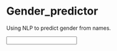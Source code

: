 # Gender_predictor
Using NLP to predict gender from names.

<input id = "name" type="text" />

<script>
  alert("Aditya Prakash")
  </script>
